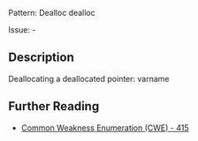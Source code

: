 Pattern: Dealloc dealloc

Issue: -

## Description

Deallocating a deallocated pointer: varname

## Further Reading

* [Common Weakness Enumeration (CWE) - 415](https://cwe.mitre.org/data/definitions/415.html)